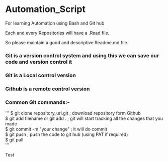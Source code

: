 # Automation_Script
For learning Automation using Bash and Git hub

Each and every Repositories will have a .Read file.

So please maintain a good and descriptive Readme.md file.

### Git is a version control system and using this we can save our code and version control it

### Git is a Local control version

### Github is a remote control version

### Common Git commands:-

'''
$ git clone repository_url.git     ; download repository form Github                                                
$ git add filename or git add .    ; git will start tracking all the changes that you made                          
$ git commit -m "your change"      ; it will do commit                                                              
$ git push                         ; push the code to git hub (using PAT if required)                               
$ git pull                                                                                                          
'''

Test

